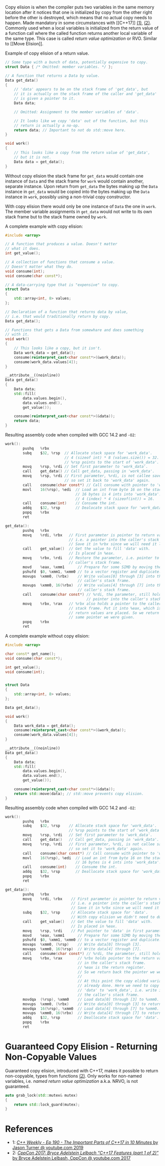Copy elision is when the compiler puts two variables in the same memory location after it notices that one is initialized by copy from the other right before the other is destroyed, which means that no actual copy needs to happen.
Made mandatory in some circumstances with [[C++17]] [(1)](https://www.youtube.com/watch?v=QpFjOlzg1r4), [(2)](https://youtu.be/fI2xiUqqH3Q?t=2520).
Commonly used when a local variables is initialized from the return value of a function call where the called function returns another local variable of the same type.
This case is called _return value optimization_ or RVO.
Similar to [[Move Elision]].

Example of copy elision of a return value.
```cpp
// Some type with a bunch of data, potentially expensive to copy.
struct Data { /* Omitted: member variables. */ };

// A function that returns a Data by value.
Data get_data()
{
	// 'data' appears to be on the stack frame of 'get_data', but
	// it is actually on the stack frame of the caller and 'get_data'
	// is given a pointer to it.
	Data data;

	// Omitted: Assignment to the member variables of 'data'.

	// It looks like we copy 'data' out of the function, but this
	// return is actually a no-op.
	return data; // Important to not do std::move here.
}

void work()
{
	// This looks like a copy from the return value of 'get_data',
	// but it is not.
	Data data = get_data();
}
```

Without copy elision the stack frame for `get_data` would contain one instance of `Data` and the stack frame for `work` would contain another, separate instance.
Upon return from `get_data` the bytes making up the `Data` instance in `get_data` would be copied into the bytes making up the `Data` instance in `work`,
possibly using a non-trivial copy constructor.

With copy elision there would only be one instance of `Data` the one in `work`.
The member variable assignments in `get_data` would not write to its own stack frame but to the stack frame owned by `work`.

A complete example with copy elision:
```cpp
#include <array>

// A function that produces a value. Doesn't matter
// what it does.
int get_value();

// A collection of functions that consume a value.
// Doesn't matter what they do.
void consume(int);
void consume(char const*);

// A data-carrying type that is "expensive" to copy.
struct Data
{
    std::array<int, 8> values;
};

// Declaration of a function that returns data by value,
// i.e. that would traditionally return by copy.
Data get_data();

// Functions that gets a Data from somewhare and does something
// with it.
void work()
{
	// This looks like a copy, but it isn't.
    Data work_data = get_data();
    consume(reinterpret_cast<char const*>(&work_data));
    consume(work_data.values[4]);
}

__attribute__((noinline))
Data get_data()
{
    Data data;
    std::fill(
        data.values.begin(),
        data.values.end(),
        get_value());

    consume(reinterpret_cast<char const*>(&data));
    return data;
}
```
Resulting assembly code when compiled with GCC 14.2 and `-O2`:
```c
work():
        pushq   %rbx
        subq    $32, %rsp  // Allocate stack space for 'work_data'.
					       // 4 (sizeof int) * 8 (values.size()) = 32.
                           // %rsp points to the start of 'work_data'.
        movq    %rsp, %rdi // Set first parameter to 'work_data'.
        call    get_data() // Call get_data, passing in 'work_data'.
        movq    %rsp, %rdi // First parameter, %rdi, is not callee saved,
                           // so set it back to 'work_data' again.
        call    consume(char const*) // Call consume with pointer to 'work_data'.
        movl    16(%rsp), %edi  // Load an int from byte 16 on the stack.
                                // 16 bytes is 4 ints into 'work_data'.
                                // 4 (index) * 4 (sizeof(int)) = 16.
        call    consume(int)    // Consume the int.
        addq    $32, %rsp       // Dealocate stack space for 'work_data'.
        popq    %rbx
        ret

get_data():
        pushq   %rbx
        movq    %rdi, %rbx   // First parameter is pointer to return value,
                             // i.e. a pointer into the caller's stack frame.
                             // Save it in %rbx since we will need it later.
        call    get_value()  // Get the value to fill 'data' with.
                             // Is placed in %eax.
        movq    %rbx, %rdi   // Restore the parameter, i.e. pointer to
                             // caller's stack frame.
        movd    %eax, %xmm1      // Prepare for some SIMD by moving the value
        pshufd  $0, %xmm1, %xmm0 // to a vector register and duplicate.
        movups  %xmm0, (%rbx)    // Write values[0] through [3] into the
                                 // caller's stack frame.
        movups  %xmm0, 16(%rbx)  // Write values[4] through [7] into the
                                 // caller's stack frame.
        call    consume(char const*) // %rdi, the parameter, still holds
                                     // pointer into the caller's stack frame.
        movq    %rbx, %rax   // %rbx also holds a pointer to the caller's
                             // stack frame. Put it into %eax, which is where
                             // return values are placed. So we return that
                             // same pointer we were given.
        popq    %rbx
        ret
```

A complete example without copy elision:
```cpp
#include <array>

char const* get_name();
void consume(char const*);

int get_value();
void consume(int);


struct Data
{
    std::array<int, 8> values;
};

Data get_data();

void work()
{
    Data work_data = get_data();
    consume(reinterpret_cast<char const*>(&work_data));
    consume(work_data.values[4]);
}

__attribute__((noinline))
Data get_data()
{
    Data data;
    std::fill(
        data.values.begin(),
        data.values.end(),
        get_value());

    consume(reinterpret_cast<char const*>(&data));
    return std::move(data); // std::move prevents copy elision.
}
```
Resulting assembly code when compiled with GCC 14.2 and `-O2`:
```C
work():
        pushq   %rbx
        subq    $32, %rsp    // Allocate stack space for 'work_data'.
                             // %rsp points to the start of 'work_data'.
        movq    %rsp, %rdi   // Set first parameter to 'work_data'.
        call    get_data()   // Call get_data, passing in 'work_data'.
        movq    %rsp, %rdi   // First parameter, %rdi, is not callee saved,
                             // so set it to 'work_data' again.
        call    consume(char const*) // Call consume with pointer to 'work_data'.
        movl    16(%rsp), %edi  // Load an int from byte 16 on the stack.
                                // 16 bytes is 4 ints into 'work_data'.
        call    consume(int)    // Consume the int.
        addq    $32, %rsp       // Deallocate stack space for 'work_data'.
        popq    %rbx
        ret

get_data():
        pushq   %rbx
        movq    %rdi, %rbx    // First parameter is pointer to return value.
                              // i.e. a pointer into the caller's stack frame.
                              // Save it in %rbx since we will need it later.
        subq    $32, %rsp     // Allocate stack space for 'data'.
                              // With copy elision we didn't need to do this.
        call    get_value()   // Get the value to fill 'data' with.
                              // Is placed in %eax.
        movq    %rsp, %rdi    // Put pointer to 'data' in first parameter.
        movd    %eax, %xmm1      // Prepare for some SIMD by moving the value
        pshufd  $0, %xmm1, %xmm0 // to a vector register and duplicate.
        movaps  %xmm0, (%rsp)    // Write data[0] through [3].
        movaps  %xmm0, 16(%rsp)  // Write data[4] through [7].
        call    consume(char const*) // %rdi, the parameter, still holds 'data'.
        movq    %rbx, %rax       // %rbx holds pointer to the return value
                                 // in the caller's stack frame.
                                 // %eax is the return register.
                                 // So we return back the pointer we were given.
                                 //
                                 // At this point the copy elided variant was
                                 // already done. Here we need to copy from
                                 // 'data' to 'work_data', i.e. write into
                                 // the caller's stack frame.
        movdqa  (%rsp), %xmm0    // Load data[0] through [3] to %xmm0.
		movups  %xmm0, (%rbx)    // Write data[0] through [3] to return value.
        movdqa  16(%rsp), %xmm0  // Load data[4] through [7] to %xmm0.
        movups  %xmm0, 16(%rbx)  // Write data[4] through [7] to return value.
        addq    $32, %rsp        // Deallocate stack space for 'data'.
        popq    %rbx
        ret
```


# Guaranteed Copy Elision - Returning Non-Copyable Values

Guaranteed copy elision, introduced with C++17, makes it possible to return non-copyable, types from functions [(2)](https://youtu.be/fI2xiUqqH3Q?t=2520).
Only works for non-named variables, i.e. _named return value optimization_ a.k.a. NRVO, is not guaranteed.

```cpp
auto grab_lock(std::mutex& mutex)
{
	return std::lock_guard(mutex);
}
```

# References

- 1: [_C++ Weekly - Ep 190 - The Important Parts of C++17 in 10 Minutes_ by Jason Turner @ youtube.com 2019](https://www.youtube.com/watch?v=QpFjOlzg1r4)
- 2: [_CppCon 2017: Bryce Adelstein Lelbach “C++17 Features (part 1 of 2)”_ by Bryce Adelstein Lelbash, CppCon @ youtube.com 2017](https://youtu.be/fI2xiUqqH3Q)


